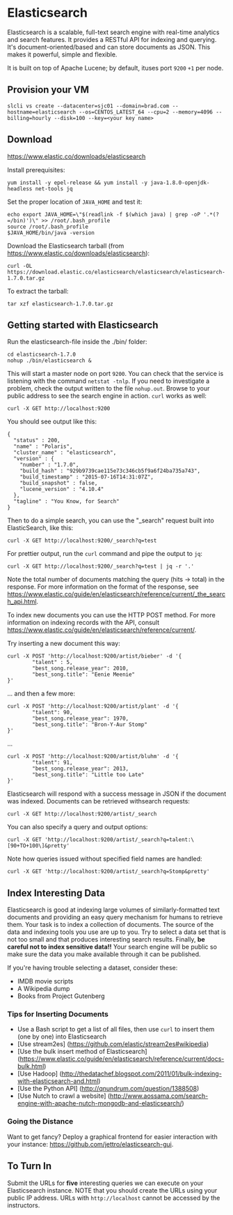 # Elasticsearch
Elasticsearch is a scalable, full-text search engine with real-time analytics and search features. It provides a RESTful API for indexing and querying. It's document-oriented/based and can store documents as JSON. This makes it powerful, simple and flexible.

It is built on top of Apache Lucene; by default, ituses port `9200` `+1` per node.

## Provision your VM

    slcli vs create --datacenter=sjc01 --domain=brad.com --hostname=elasticsearch --os=CENTOS_LATEST_64 --cpu=2 --memory=4096 --billing=hourly --disk=100 --key=<your key name>

## Download
https://www.elastic.co/downloads/elasticsearch

Install prerequisites:

    yum install -y epel-release && yum install -y java-1.8.0-openjdk-headless net-tools jq

Set the proper location of `JAVA_HOME` and test it:

    echo export JAVA_HOME=\"$(readlink -f $(which java) | grep -oP '.*(?=/bin)')\" >> /root/.bash_profile
    source /root/.bash_profile
    $JAVA_HOME/bin/java -version

Download the Elasticsearch tarball (from https://www.elastic.co/downloads/elasticsearch):

    curl -OL https://download.elastic.co/elasticsearch/elasticsearch/elasticsearch-1.7.0.tar.gz

To extract the tarball:

    tar xzf elasticsearch-1.7.0.tar.gz

## Getting started with Elasticsearch

Run the elasticsearch-file inside the ./bin/ folder:

    cd elasticsearch-1.7.0
    nohup ./bin/elasticsearch &

This will start a master node on port `9200`. You can check that the service is listening with the command `netstat -tnlp`. If you need to investigate a problem, check the output written to the file `nohup.out`. Browse to your public address to see the search engine in action. `curl` works as well:

    curl -X GET http://localhost:9200

You should see output like this:

    {
      "status" : 200,
      "name" : "Polaris",
      "cluster_name" : "elasticsearch",
      "version" : {
        "number" : "1.7.0",
        "build_hash" : "929b9739cae115e73c346cb5f9a6f24ba735a743",
        "build_timestamp" : "2015-07-16T14:31:07Z",
        "build_snapshot" : false,
        "lucene_version" : "4.10.4"
      },
      "tagline" : "You Know, for Search"
    }

Then to do a simple search, you can use the "_search" request built into ElasticSearch, like this:

    curl -X GET http://localhost:9200/_search?q=test

For prettier output, run the `curl` command and pipe the output to `jq`:

    curl -X GET http://localhost:9200/_search?q=test | jq -r '.'

Note the total number of documents matching the query (hits -> total) in the response. For more information on the format of the response, see https://www.elastic.co/guide/en/elasticsearch/reference/current/_the_search_api.html.

To index new documents you can use the HTTP POST method. For more information on indexing records with the API, consult https://www.elastic.co/guide/en/elasticsearch/reference/current/.

Try inserting a new document this way:

    curl -X POST 'http://localhost:9200/artist/bieber' -d '{
            "talent" : 5,
            "best_song.release_year": 2010,
            "best_song.title": "Eenie Meenie"
    }'

... and then a few more:

    curl -X POST 'http://localhost:9200/artist/plant' -d '{
            "talent": 90,
            "best_song.release_year": 1970,
            "best_song.title": "Bron-Y-Aur Stomp"
    }'

...

    curl -X POST 'http://localhost:9200/artist/bluhm' -d '{
            "talent": 91,
            "best_song.release_year": 2013,
            "best_song.title": "Little too Late"
    }'

Elasticsearch will respond with a success message in JSON if the document was indexed. Documents can be retrieved withsearch requests:

    curl -X GET http://localhost:9200/artist/_search

You can also specify a query and output options:

    curl -X GET 'http://localhost:9200/artist/_search?q=talent:\[90+TO+100\]&pretty'

Note how queries issued without specified field names are handled:

    curl -X GET 'http://localhost:9200/artist/_search?q=Stomp&pretty'

## Index Interesting Data
Elasticsearch is good at indexing large volumes of similarly-formatted text documents and providing an easy query mechanism for humans to retrieve them. Your task is to index a collection of documents. The source of the data and indexing tools you use are up to you. Try to select a data set that is not too small and that produces interesting search results. Finally, **be careful not to index sensitive data!!** Your search engine will be public so make sure the data you make available through it can be published.

If you're having trouble selecting a dataset, consider these:

- IMDB movie scripts
- A Wikipedia dump
- Books from Project Gutenberg

### Tips for Inserting Documents

- Use a Bash script to get a list of all files, then use `curl` to insert them (one by one) into Elasticsearch
- [Use stream2es] (https://github.com/elastic/stream2es#wikipedia)
- [Use the bulk insert method of Elasticsearch] (https://www.elastic.co/guide/en/elasticsearch/reference/current/docs-bulk.html)
- [Use Hadoop] (http://thedatachef.blogspot.com/2011/01/bulk-indexing-with-elasticsearch-and.html)
- [Use the Python API] (http://qnundrum.com/question/1388508)
- [Use Nutch to crawl a website] (http://www.aossama.com/search-engine-with-apache-nutch-mongodb-and-elasticsearch/)

### Going the Distance
Want to get fancy? Deploy a graphical frontend for easier interaction with your instance: https://github.com/jettro/elasticsearch-gui.

## To Turn In
Submit the URLs for **five** interesting queries we can execute on your Elasticsearch instance. NOTE that you should create the URLs using your public IP address. URLs with `http://localhost` cannot be accessed by the instructors.
